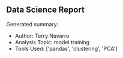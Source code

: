 ## Data Science Report

Generated summary:

- Author: Terry Navarro
- Analysis Topic: model training
- Tools Used: ['pandas', 'clustering', 'PCA']
